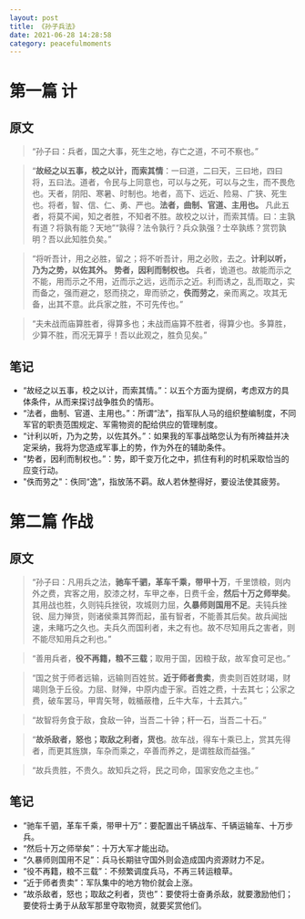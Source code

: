 ```yaml
---
layout: post
title: 《孙子兵法》
date: 2021-06-28 14:28:58
category: peacefulmoments
---
```


# 第一篇 计
## 原文
> “孙子曰：兵者，国之大事，死生之地，存亡之道，不可不察也。”

> “**故经之以五事，校之以计，而索其情**：一曰道，二曰天，三曰地，四曰将，五曰法。道者，令民与上同意也，可以与之死，可以与之生，而不畏危也。天者，阴阳、寒暑、时制也。地者，高下、远近、险易、广狭、死生也。将者，智、信、仁、勇、严也。**法者，曲制、官道、主用也。** 凡此五者，将莫不闻，知之者胜，不知者不胜。故校之以计，而索其情。曰：主孰有道？将孰有能？天地”“孰得？法令孰行？兵众孰强？士卒孰练？赏罚孰明？吾以此知胜负矣。”

> “将听吾计，用之必胜，留之；将不听吾计，用之必败，去之。**计利以听，乃为之势，以佐其外。** **势者，因利而制权也。** 兵者，诡道也。故能而示之不能，用而示之不用，近而示之远，远而示之近。利而诱之，乱而取之，实而备之，强而避之，怒而挠之，卑而骄之，**佚而劳之**，亲而离之。攻其无备，出其不意。此兵家之胜，不可先传也。”

> “夫未战而庙算胜者，得算多也；未战而庙算不胜者，得算少也。多算胜，少算不胜，而况无算乎！吾以此观之，胜负见矣。”

## 笔记
+ “故经之以五事，校之以计，而索其情。”：以五个方面为提纲，考虑双方的具体条件，从而来探讨战争胜负的情形。
+ “法者，曲制、官道、主用也。”：所谓“法”，指军队人马的组织整编制度，不同军官的职责范围规定、军需物资的配给供应的管理制度。
+ “计利以听，乃为之势，以佐其外。”：如果我的军事战略您认为有所裨益并决定采纳，我将为您造成军事上的势，作为外在的辅助条件。
+ “势者，因利而制权也。”：势，即千变万化之中，抓住有利的时机采取恰当的应变行动。
+ "佚而劳之"：佚同“逸”，指放荡不羁。敌人若休整得好，要设法使其疲劳。


# 第二篇 作战
## 原文
> “孙子曰：凡用兵之法，**驰车千驷，革车千乘，带甲十万**，千里馈粮，则内外之费，宾客之用，胶漆之材，车甲之奉，日费千金，**然后十万之师举矣**。其用战也胜，久则钝兵挫锐，攻城则力屈，**久暴师则国用不足**。夫钝兵挫锐、屈力殚货，则诸侯乘其弊而起，虽有智者，不能善其后矣。故兵闻拙速，未睹巧之久也。夫兵久而国利者，未之有也。故不尽知用兵之害者，则不能尽知用兵之利也。”

> “善用兵者，**役不再籍，粮不三载**；取用于国，因粮于敌，故军食可足也。”

> “国之贫于师者远输，远输则百姓贫。**近于师者贵卖**，贵卖则百姓财竭，财竭则急于丘役。力屈、财殚，中原内虚于家。百姓之费，十去其七；公家之费，破车罢马，甲胄矢弩，戟楯蔽橹，丘牛大车，十去其六。”

> “故智将务食于敌，食敌一钟，当吾二十钟；秆一石，当吾二十石。”

> “**故杀敌者，怒也；取敌之利者，货也**。故车战，得车十乘已上，赏其先得者，而更其旌旗，车杂而乘之，卒善而养之，是谓胜敌而益强。”

> “故兵贵胜，不贵久。故知兵之将，民之司命，国家安危之主也。”

## 笔记
+ “驰车千驷，革车千乘，带甲十万”：要配置出千辆战车、千辆运输车、十万步兵。
+ “然后十万之师举矣”：十万大军才能出动。
+ “久暴师则国用不足”：兵马长期驻守国外则会造成国内资源财力不足。
+ “役不再籍，粮不三载”：不频繁调度兵马，不再三转运粮草。
+ “近于师者贵卖”：军队集中的地方物价就会上涨。
+ “故杀敌者，怒也；取敌之利者，货也”：要使将士奋勇杀敌，就要激励他们；要使将士勇于从敌军那里夺取物资，就要奖赏他们。
